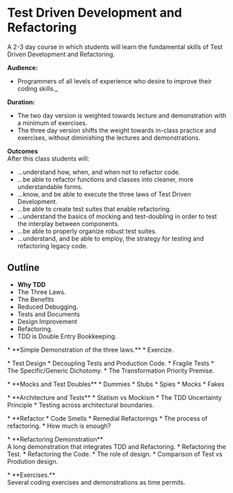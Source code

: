 # Test Driven Development and Refactoring
A 2-3 day course in which students will
learn the fundamental skills of Test Driven Development and Refactoring.

**Audience:** 
* Programmers of all levels of experience who desire to improve their coding skills._

**Duration:** 
* The two day version is weighted towards lecture and demonstration with a minimum of exercises.
* The three day version shifts the weight towards in-class practice and exercises, without
diminishing the lectures and demonstrations.

**Outcomes** <br>
After this class students will:
* ...understand how, when, and when not to refactor code.
* ...be able to refactor functions and classes into cleaner, more understandable forms.
* ...know, and be able to execute the three laws of Test Driven Development.
* ...be able to create test suites that enable refactoring.
* ...understand the basics of mocking and test-doubling in order to test the 
interplay between components.
* ...be able to properly organize robust test suites.
* ...understand, and be able to employ, the strategy for testing and refactoring legacy code.

## Outline ##
* **Why TDD**
 * The Three Laws.
 * The Benefits
  * Reduced Debugging.
  * Tests and Documents
  * Design Improvement
  * Refactoring.
 * TDD is Double Entry Bookkeeping.
<p>
* **Simple Demonstration of the three laws.**
 * Exercize.
<p>
* Test Design
 * Decoupling Tests and Production Code.
 * Fragile Tests 
 * The Specific/Generic Dichotomy.
 * The Transformation Priority Premise.
<p>
* **Mocks and Test Doubles**
 * Dummies
 * Stubs
 * Spies
 * Mocks
 * Fakes
<p>
* **Architecture and Tests**
 * Statism vs Mockism
 * The TDD Uncertainty Principle
 * Testing across architectural boundaries.
<p>
* **Refactor
 * Code Smells
 * Remedial Refactorings
 * The process of refactoring.
 * How much is enough?
<p>
* **Refactoring Demonstration**<br>
A long demonstration that integrates TDD and Refactoring.
 * Refactoring the Test.
 * Refactoring the Code.
 * The role of design.
 * Comparison of Test vs Prodution design.
<p>
* **Exercises.** <br>
Several coding exercises and demonstrations as time permits.

 


